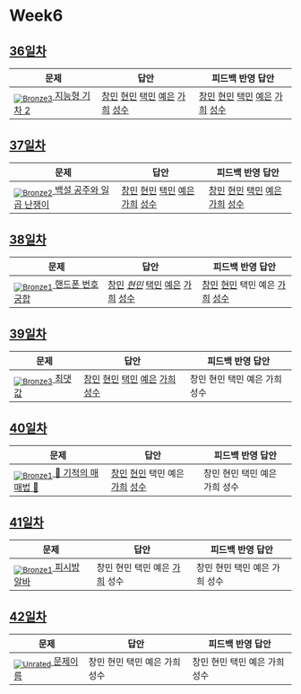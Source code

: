 [Unrated]: https://user-images.githubusercontent.com/33937365/126247607-85783912-c11a-4d50-ac36-8cc7dcb75cd2.png
[Bronze5]: https://user-images.githubusercontent.com/33937365/126247611-e362d727-17a4-4737-a232-5827e185ab7c.png
[Bronze4]: https://user-images.githubusercontent.com/33937365/126247612-89cbc675-e1d4-43a2-950b-1cb014dca697.png
[Bronze3]: https://user-images.githubusercontent.com/33937365/126247613-b8408610-7bc4-40f8-804f-a30a45ddbb68.png
[Bronze2]: https://user-images.githubusercontent.com/33937365/126247614-d85dc6ff-a520-4c00-82bd-eb593b156bd8.png
[Bronze1]: https://user-images.githubusercontent.com/33937365/126247616-04b2ab30-9891-4b7b-8cb4-38e99b97e834.png
[Silver5]: https://user-images.githubusercontent.com/33937365/126247618-38c5c905-672b-4d75-808e-8a7d45ea577d.png
[Silver4]: https://user-images.githubusercontent.com/33937365/126247620-ba2d1b96-b0aa-4b88-80c5-71569c69bbc3.png
[Silver3]: https://user-images.githubusercontent.com/33937365/126247621-1b55b7f4-3a79-4348-8a63-f00c1813853e.png
[Silver2]: https://user-images.githubusercontent.com/33937365/126247622-a83b30a9-6618-4593-b775-6f6730afd3f6.png
[Silver1]: https://user-images.githubusercontent.com/33937365/126247625-8d82f8ab-6f95-4ef8-a243-be31f548596e.png

# Week6

## [36일차](Day36)

| 문제                 | 답안 | 피드백 반영 답안 |
| -------------------- | ---- | ---------------- |
| [<sub>![Bronze3]</sub> 지능형 기차 2](https://www.acmicpc.net/problem/2460) | [창민](Day36/kcm_2460.java) [현민](Day36/shm_2460.java) [택민](Day36/jtm_2460.java) [예은](Day36/lye_2460.py) [가희](Day36/kkh_2460.py) [성수](Day36/ass_2460.java) | [창민](Day36/kcm_fb_2460.java) [현민](Day36/shm_2460.java) [택민](Day36/jtm_2460.java)  [예은](Day36/lye_2460.py) [가희](Day36/kkh_2460.py) [성수](Day36/ass_2460_fb.java)             |


## [37일차](Day37)

| 문제                 | 답안 | 피드백 반영 답안 |
| -------------------- | ---- | ---------------- |
| [<sub>![Bronze2]</sub> 백설 공주와 일곱 난쟁이](https://www.acmicpc.net/problem/3040) | [창민](Day37/kcm_3040.java) [현민](Day37/shm_3040.java) [택민](Day37/jtm_3040.java) [예은](Day37/lye_3040.py) [가희](Day37/kkh_3040.py) [성수](Day37/ass_3040.java) | [창민](Day37/kcm_fb_3040.java) [현민](Day37/shm_3040.java) [택민](Day37/jtm_fb_3040.java) [예은](Day37/lye_3040.py) [가희](Day37/kkh_fb_3040.py) [성수](Day37/ass_fb_3040.java)             |

## [38일차](Day38)

| 문제                 | 답안 | 피드백 반영 답안 |
| -------------------- | ---- | ---------------- |
| [<sub>![Bronze1]</sub> 핸드폰 번호 궁합](https://www.acmicpc.net/problem/17202) | [창민](Day38/kcm_17202.java) *[현민](Day38/shm_17202.java)* [택민](Day38/jtm_17202.java) [예은](Day38/lye_17202.py) [가희](Day38/kkh_17202.py) [성수](Day38/ass_17202.java) | [창민](Day38/kcm_fb_17202.java) [현민](Day38/shm_17202_fb.java) 택민 예은 [가희](Day38/kkh_fb_17202.py) [성수](Day38/ass_fb_17202.java)             |

## [39일차](Day39)

| 문제                 | 답안 | 피드백 반영 답안 |
| -------------------- | ---- | ---------------- |
| [<sub>![Bronze3]</sub> 최댓값](https://www.acmicpc.net/problem/2566) | [창민](Day39/kcm_2566.java) [현민](Day39/shm_2566.java) [택민](Day39/jtm_2566.java) [예은](Day39/lye_2566.py) [가희](Day39/kkh_2566.py) [성수](Day39/ass_2566.java) | 창민 현민 택민 예은 가희 성수             |

## [40일차](Day40)

| 문제                 | 답안 | 피드백 반영 답안 |
| -------------------- | ---- | ---------------- |
| [<sub>![Bronze1]</sub> 🐜 기적의 매매법 🐜](https://www.acmicpc.net/problem/20546) | [창민](Day40/kcm_20546.java) [현민](Day40/shm_20546.java) 택민 예은 [가희](Day39/kkh_20546.py) [성수](Day40/ass_20546.java) | 창민 현민 택민 예은 가희 성수             |

## [41일차](Day41)

| 문제                 | 답안 | 피드백 반영 답안 |
| -------------------- | ---- | ---------------- |
| [<sub>![Bronze1]</sub> 피시방 알바](https://www.acmicpc.net/problem/1453) | 창민 현민 택민 예은 [가희](Day41/kkh_1453.py) 성수 | 창민 현민 택민 예은 가희 성수             |

## [42일차](Day42)

| 문제                 | 답안 | 피드백 반영 답안 |
| -------------------- | ---- | ---------------- |
| [<sub>![Unrated]</sub> 문제이름](문제링크) | 창민 현민 택민 예은 가희 성수 | 창민 현민 택민 예은 가희 성수             |
